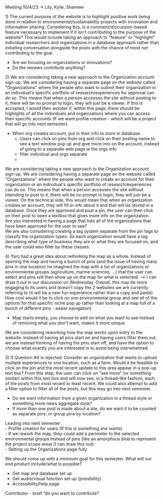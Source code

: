 Meeting 10/4/23 \-\> Lily, Kylie, Shameer

1\) The current purpose of the website is to highlight positive work being done in relation to environmental/sustainability projects with innovation and information sharing. Considering this, is a comment/discussion-based feature necessary to implement if it isn't contributing to the purpose of the website? This would include taking an approach to "feature" or "highlight" individual researchers and organizations in a database approach rather than initiating conversation alongside the posts with the chance of most not contributing to the goal. 

- Are we focusing on organizations or innovations?  
- Do the reviews contribute anything?

2\) We are considering taking a new approach to the Organization account sign-up. We are considering having a separate page on the website called "Organizations" where the people who want to submit their organization or an individual's specific portfolio of research/experiences for approval can do so. This means that when a person accesses the site without posting to it, there will be no prompt to login, they will just be a viewer. If this is accepted, I would then wonder if, within this page, there should be highlights of all the individuals and organizations where you can access their specific accounts (If we want profile creation \- which will be a project that will go into next semester).

- When org creates account, put in their info to store in database  
  - Users can click on pins from org and click on their posting name to see a text window pop up and give more into on the account, instead of going to a separate web page w the orgs info  
  - filter individual and orgs separate   
  - 

We are considering taking a new approach to the Organization account sign-up. We are considering having a separate page on the website called "Organizations" where the people who want to create an account for their organization or an individual's specific portfolio of research/experiences can do so. This means that when a person accesses the site without intending to post to it, there will be no prompt to login, they will just be a viewer. On the technical side, this would mean that when an organization creates an account, they will fill in info about it and that will be stored in a database. Once they are approved and post a pin, the user can then click on their post to open a textbox that gives more info on the organization.   
Are you interested in having a page that lists all of the organizations that have been approved for the user to see?  
We are also considering creating a tag system separate from the pin tags to classify the organization types. So each organization would have a tag describing what type of business they are or what they are focused on, and the user could also filter by these classes. 

4\) Yaro had a great idea about rethinking the map as a whole. Instead of opening the map and having a bunch of pins (and the issue of having many pins in one location) he imagined the map with a list of organizations or environmental groups (agriculture, marine sciences, ...) that the user can select and pins will then show up on the map for what is selected) \--\> I can draw it out in our discussion on Wednesday. Overall, this may be more engaging to its users and doesn't copy the 2 websites we are currently referring to (it will be a new fun experience rather than a copy and paste)  
How cool would it be to click on one environmental group and see all of the options for that specific niche pop up rather than looking at a map full of a bunch of different pins \- easier navigation)

- Map starts empty, you choose to add on what you want to see instead of removing what you don't want, makes it more unique

We are considering reworking how the map works upon entry to the website. Instead of having all pins start on and having users filter them out, we are instead thinking of having the pins start off, and have the option to choose what exactly you are interested in to avoid being overwhelmed. 

3\) If Question \#4 is rejected: Consider an organization that wants to upload multiple experiences to one location, such as a farm. Would it be feasible to click on the pin and the most recent update to this area appear in a pop-up text box? From this step, the user can click on "see more" (or something similar) within this text box and will now see, in a thread-like fashion, each of the posts from most recent to least recent. We could also attempt to add a filter option to filter all of the posts, but this may go into next semester. 

- Do we want information from a given organization in a thread style or something more news aggregate style?  
- If more than one post is made about a site, do we want it to be counted as separate pins, or group pins by location? 

Leading into next semester:  
\- Profile creation for users (If this is something she wants)  
\- If we rework the map, they could add a perimeter to the selected environmental groups instead of pins (like an amorphous blob to represent the project scope area) (I can draw this out)  
\- Setting up the Organizations page fully

We should come up with a minimum goal for this semester. What will our end product include/what is possible?

- Get map and database set up  
- Get audio/visual function set up (possibility)  
- Accessibility/help page

Contributor \- brief “do you want to contribute?  
